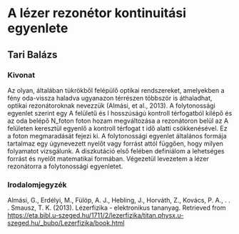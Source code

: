 # A lézer rezonétor kontinuitási egyenlete
## Tari Balázs
### Kivonat

Az olyan, általában tükrökből felépülő optikai rendszereket, amelyekben a fény oda-vissza haladva ugyanazon térrészen többször is áthaladhat, optikai rezonátoroknak nevezzük (Almási, et al., 2013). A folytonossági egyenlet szerint egy A felületű és l hosszúságú kontroll térfogatból kilépő és az oda belépő N_foton foton hozam megváltozása a rezonátoron belül az A felületen keresztül egyenlő a kontroll térfogat t idő alatti csökkenésével. Ez a foton megmaradását fejezi ki. A folytonossági egyenlet általános formája tartalmaz egy úgynevezett nyelőt vagy forrást attól függően, hogy milyen folyamatot vizsgálunk. A diszkutáció első felében definiálom a lehetséges forrást és nyelőt matematikai formában. Végezetül levezetem a lézer rezonátorra a folytonossági egyenletet.

### Irodalomjegyzék

Almási, G., Erdélyi, M., Fülöp, A. J., Hebling, J., Horváth, Z., Kovács, P. A., . . . Smausz, T. K. (2013). Lézerfizika - elektronikus tananyag. Retrieved from https://eta.bibl.u-szeged.hu/1711/2/lezerfizika/titan.physx.u-szeged.hu/_bubo/Lezerfizika/book.html